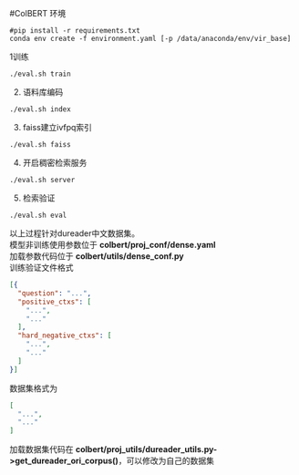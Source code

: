 #ColBERT
环境
```shell
#pip install -r requirements.txt
conda env create -f environment.yaml [-p /data/anaconda/env/vir_base] 
```
1训练
```shell
./eval.sh train
```
2. 语料库编码
```shell
./eval.sh index 
```
3. faiss建立ivfpq索引
```shell
./eval.sh faiss
```
4. 开启稠密检索服务
```shell
./eval.sh server 
```
5. 检索验证
```shell
./eval.sh eval
```
以上过程针对dureader中文数据集。\
模型非训练使用参数位于 **colbert/proj_conf/dense.yaml** \
加载参数代码位于 **colbert/utils/dense_conf.py** \
训练验证文件格式
```json
[{
  "question": "...",
  "positive_ctxs": [
    "...",
    "..."
  ],
  "hard_negative_ctxs": [
    "...",
    "..."
  ]
}]
```
数据集格式为
```json
[
  "...", 
  "..."
]
```
加载数据集代码在 **colbert/proj_utils/dureader_utils.py->get_dureader_ori_corpus()**，可以修改为自己的数据集
